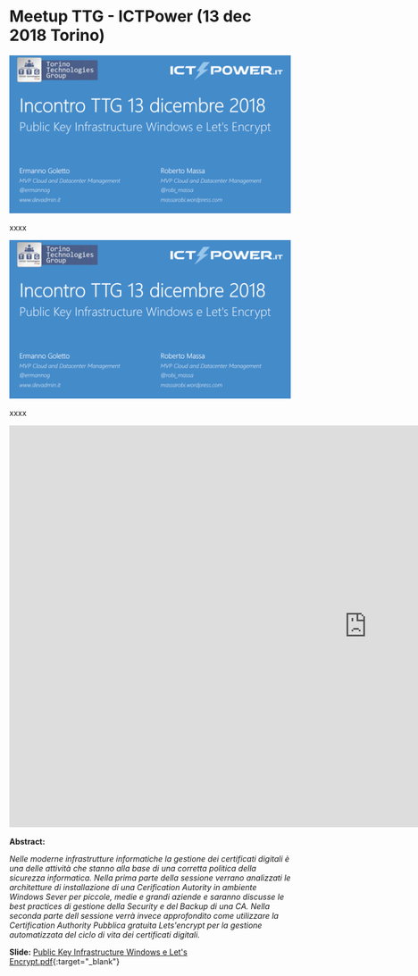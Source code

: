 # Meetup TTG - ICTPower (13 dec 2018 Torino)

![](TTG-2018-12-13.png)

xxxx

[![Watch the video](TTG-2018-12-13.png)](https://www.youtube.com/watch?v=i7uFShDnDPk)


xxxx

<iframe width="1280" height="720" src="https://www.youtube.com/embed/i7uFShDnDPk" frameborder="0" allow="accelerometer; autoplay; encrypted-media; gyroscope; picture-in-picture" allowfullscreen></iframe>

__Abstract:__

*Nelle moderne infrastrutture informatiche la gestione dei certificati digitali è una delle attività che stanno alla base di una corretta politica della sicurezza informatica. Nella prima parte della sessione verrano analizzati le architetture di installazione di una Cerification Autority in ambiente Windows Sever per piccole, medie e grandi aziende e saranno discusse le best practices di gestione della Security e del Backup di una CA. Nella seconda parte dell sessione verrà invece approfondito come utilizzare la Certification Authority Pubblica gratuita Lets'encrypt per la gestione automatizzata del ciclo di vita dei certificati digitali.*

__Slide:__ [Public Key Infrastructure Windows e Let's Encrypt.pdf](Public%20Key%20Infrastructure%20Windows%20e%20Let's%20Encrypt.pdf){:target="_blank"}
